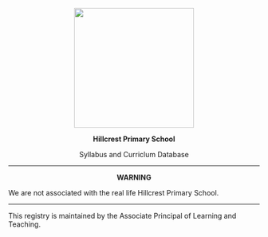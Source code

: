 <p align="center"> 
<img width=240 height =240 src="https://github.com/user-attachments/assets/38eaedb8-4d3e-4234-9226-9de84c7d2d4a">

</p>

<p align="center"><b>Hillcrest Primary School</b>

<p align="center">Syllabus and Curriclum Database

----

<p align="center"><b>WARNING</b>

We are not associated with the real life Hillcrest Primary School.

----

This registry is maintained by the Associate Principal of Learning and Teaching.
